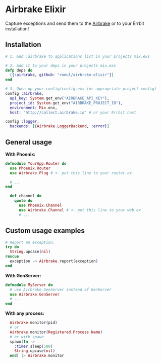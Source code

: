 # Airbrake Elixir

Capture exceptions and send them to the [Airbrake](http://airbrake.io) or to your Errbit installation!

## Installation

```elixir
# 1. Add :airbrake to applications list in your projects mix.exs

# 2. Add it to your deps in your projects mix.exs
defp deps do
  [{:airbrake, github: "romul/airbrake-elixir"}]
end

# 3. Open up your config/config.exs (or appropriate project config)
config :airbrake,
  api_key: System.get_env("AIRBRAKE_API_KEY"),
  project_id: System.get_env("AIRBRAKE_PROJECT_ID"),
  environment: Mix.env,
  host: "http://collect.airbrake.io" # or your Errbit host

config :logger,
  backends: [{Airbrake.LoggerBackend, :error}]
```

## General usage

**With Phoenix:**

```elixir
defmodule YourApp.Router do
  use Phoenix.Router
  use Airbrake.Plug # <- put this line to your router.ex

  # ...
end
```

```elixir
  def channel do
    quote do
      use Phoenix.Channel
      use Airbrake.Channel # <- put this line to your web.ex
      # ...
```


## Custom usage examples

```elixir
# Report an exception.
try do
  String.upcase(nil)
rescue
  exception -> Airbrake.report(exception)
end
```

**With GenServer:**

```elixir
defmodule MyServer do
  # use Airbrake.GenServer instead of GenServer
  use Airbrake.GenServer
  # ...
end
```

**With any process:**

```elixir
  Airbrake.monitor(pid)
  # or
  Airbrake.monitor(Registered.Process.Name)
  # or with spawn
  spawn(fn -> 
    :timer.sleep(500)
    String.upcase(nil)
  end) |> Airbrake.monitor
```




